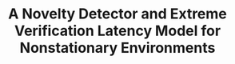 ---
layout: publication
authors: 'R. Razavi-Far, E. Hallaji, M. Saif, and G. Ditzler'
title: 'A Novelty Detector and Extreme Verification Latency Model for Nonstationary Environments'
year: '2019'
conference: 'IEEE Transactions on Industrial Electronics'
---
